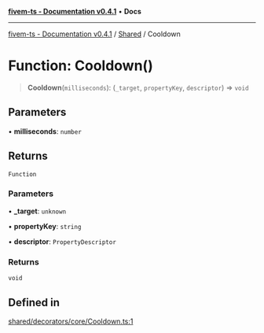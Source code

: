 [**fivem-ts - Documentation v0.4.1**](../../../README.md) • **Docs**

***

[fivem-ts - Documentation v0.4.1](../../../README.md) / [Shared](../README.md) / Cooldown

# Function: Cooldown()

> **Cooldown**(`milliseconds`): (`_target`, `propertyKey`, `descriptor`) => `void`

## Parameters

• **milliseconds**: `number`

## Returns

`Function`

### Parameters

• **\_target**: `unknown`

• **propertyKey**: `string`

• **descriptor**: `PropertyDescriptor`

### Returns

`void`

## Defined in

[shared/decorators/core/Cooldown.ts:1](https://github.com/Purpose-Dev/fivem-ts/blob/af9f57481b70813a163451854c2103aaaed13195/src/shared/decorators/core/Cooldown.ts#L1)
